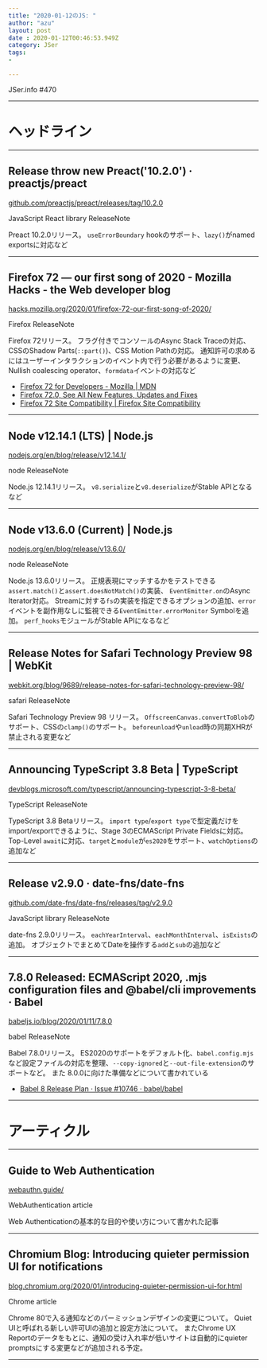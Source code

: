 ```yaml
---
title: "2020-01-12のJS: "
author: "azu"
layout: post
date : 2020-01-12T00:46:53.949Z
category: JSer
tags:
-

---
```


JSer.info #470

----

<h1 class="site-genre">ヘッドライン</h1>

----

## Release throw new Preact('10.2.0') · preactjs/preact
[github.com/preactjs/preact/releases/tag/10.2.0](https://github.com/preactjs/preact/releases/tag/10.2.0 "Release throw new Preact('10.2.0') · preactjs/preact")
<p class="jser-tags jser-tag-icon"><span class="jser-tag">JavaScript</span> <span class="jser-tag">React</span> <span class="jser-tag">library</span> <span class="jser-tag">ReleaseNote</span></p>

Preact 10.2.0リリース。
`useErrorBoundary` hookのサポート、`lazy()`がnamed exportsに対応など


----

## Firefox 72 — our first song of 2020 - Mozilla Hacks - the Web developer blog
[hacks.mozilla.org/2020/01/firefox-72-our-first-song-of-2020/](https://hacks.mozilla.org/2020/01/firefox-72-our-first-song-of-2020/ "Firefox 72 — our first song of 2020 - Mozilla Hacks - the Web developer blog")
<p class="jser-tags jser-tag-icon"><span class="jser-tag">Firefox</span> <span class="jser-tag">ReleaseNote</span></p>

Firefox 72リリース。
フラグ付きでコンソールのAsync Stack Traceの対応、CSSのShadow Parts(`::part()`)、CSS Motion Pathの対応。
通知許可の求めるにはユーザーインタラクションのイベント内で行う必要があるように変更、Nullish coalescing operator、`formdata`イベントの対応など

- [Firefox 72 for Developers - Mozilla | MDN](https://developer.mozilla.org/en-US/docs/Mozilla/Firefox/Releases/72 "Firefox 72 for Developers - Mozilla | MDN")
- [Firefox 72.0, See All New Features, Updates and Fixes](https://www.mozilla.org/en-US/firefox/72.0/releasenotes/ "Firefox 72.0, See All New Features, Updates and Fixes")
- [Firefox 72 Site Compatibility | Firefox Site Compatibility](https://www.fxsitecompat.dev/en-CA/versions/72/ "Firefox 72 Site Compatibility | Firefox Site Compatibility")

----

## Node v12.14.1 (LTS) | Node.js
[nodejs.org/en/blog/release/v12.14.1/](https://nodejs.org/en/blog/release/v12.14.1/ "Node v12.14.1 (LTS) | Node.js")
<p class="jser-tags jser-tag-icon"><span class="jser-tag"> node</span> <span class="jser-tag">ReleaseNote</span></p>

Node.js 12.14.1リリース。
`v8.serialize`と`v8.deserialize`がStable APIとなるなど


----

## Node v13.6.0 (Current) | Node.js
[nodejs.org/en/blog/release/v13.6.0/](https://nodejs.org/en/blog/release/v13.6.0/ "Node v13.6.0 (Current) | Node.js")
<p class="jser-tags jser-tag-icon"><span class="jser-tag"> node</span> <span class="jser-tag">ReleaseNote</span></p>

Node.js 13.6.0リリース。
正規表現にマッチするかをテストできる`assert.match()`と`assert.doesNotMatch()`の実装、
`EventEmitter.on`のAsync Iterator対応。
Streamに対する`fs`の実装を指定できるオプションの追加、`error`イベントを副作用なしに監視できる`EventEmitter.errorMonitor` Symbolを追加。
`perf_hooks`モジュールがStable APIになるなど


----

## Release Notes for Safari Technology Preview 98 | WebKit
[webkit.org/blog/9689/release-notes-for-safari-technology-preview-98/](https://webkit.org/blog/9689/release-notes-for-safari-technology-preview-98/ "Release Notes for Safari Technology Preview 98 | WebKit")
<p class="jser-tags jser-tag-icon"><span class="jser-tag">safari</span> <span class="jser-tag">ReleaseNote</span></p>

Safari Technology Preview 98 リリース。
`OffscreenCanvas.convertToBlob`のサポート、CSSの`clamp()`のサポート。
`beforeunload`や`unload`時の同期XHRが禁止される変更など


----

## Announcing TypeScript 3.8 Beta | TypeScript
[devblogs.microsoft.com/typescript/announcing-typescript-3-8-beta/](https://devblogs.microsoft.com/typescript/announcing-typescript-3-8-beta/ "Announcing TypeScript 3.8 Beta | TypeScript")
<p class="jser-tags jser-tag-icon"><span class="jser-tag">TypeScript</span> <span class="jser-tag">ReleaseNote</span></p>

TypeScript 3.8 Betaリリース。
`import type`/`export type`で型定義だけをimport/exportできるように、Stage 3のECMAScript Private Fieldsに対応。
Top-Level `await`に対応、`target`と`module`が`es2020`をサポート、`watchOptions`の追加など


----

## Release v2.9.0 · date-fns/date-fns
[github.com/date-fns/date-fns/releases/tag/v2.9.0](https://github.com/date-fns/date-fns/releases/tag/v2.9.0 "Release v2.9.0 · date-fns/date-fns")
<p class="jser-tags jser-tag-icon"><span class="jser-tag">JavaScript</span> <span class="jser-tag">library</span> <span class="jser-tag">ReleaseNote</span></p>

date-fns 2.9.0リリース。
`eachYearInterval`、`eachMonthInterval`、`isExists`の追加。
オブジェクトでまとめてDateを操作する`add`と`sub`の追加など


----

## 7.8.0 Released: ECMAScript 2020, .mjs configuration files and @babel/cli improvements · Babel
[babeljs.io/blog/2020/01/11/7.8.0](https://babeljs.io/blog/2020/01/11/7.8.0 "7.8.0 Released: ECMAScript 2020, .mjs configuration files and @babel/cli improvements · Babel")
<p class="jser-tags jser-tag-icon"><span class="jser-tag">babel</span> <span class="jser-tag">ReleaseNote</span></p>

Babel 7.8.0リリース。
ES2020のサポートをデフォルト化、`babel.config.mjs`など設定ファイルの対応を整理、`--copy-ignored`と`--out-file-extension`のサポートなど。
また 8.0.0に向けた準備などについて書かれている

- [Babel 8 Release Plan · Issue #10746 · babel/babel](https://github.com/babel/babel/issues/10746 "Babel 8 Release Plan · Issue #10746 · babel/babel")

----
<h1 class="site-genre">アーティクル</h1>

----

## Guide to Web Authentication
[webauthn.guide/](https://webauthn.guide/ "Guide to Web Authentication")
<p class="jser-tags jser-tag-icon"><span class="jser-tag">WebAuthentication</span> <span class="jser-tag">article</span></p>

Web Authenticationの基本的な目的や使い方について書かれた記事


----

## Chromium Blog: Introducing quieter permission UI for notifications
[blog.chromium.org/2020/01/introducing-quieter-permission-ui-for.html](https://blog.chromium.org/2020/01/introducing-quieter-permission-ui-for.html "Chromium Blog: Introducing quieter permission UI for notifications")
<p class="jser-tags jser-tag-icon"><span class="jser-tag">Chrome</span> <span class="jser-tag">article</span></p>

Chrome 80で入る通知などのパーミッションデザインの変更について。
Quiet UIと呼ばれる新しい許可UIの追加と設定方法について。
またChrome UX Reportのデータをもとに、通知の受け入れ率が低いサイトは自動的にquieter promptsにする変更などが追加される予定。


----
